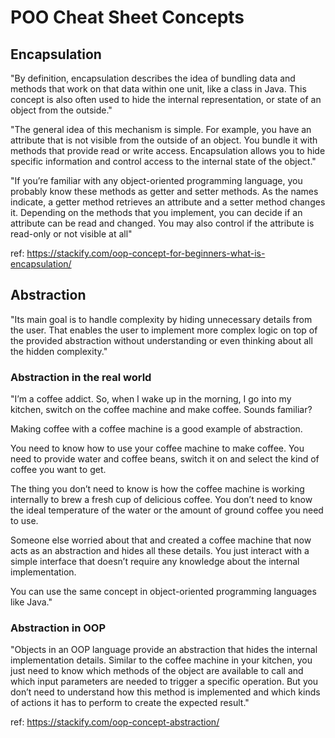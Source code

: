 # POO Cheat Sheet Concepts

## Encapsulation

"By definition, encapsulation describes the idea of bundling data and methods that work on that data within one unit, like a class in Java. This concept is also often used to hide the internal representation, or state of an object from the outside."

"The general idea of this mechanism is simple. For example, you have an attribute that is not visible from the outside of an object. You bundle it with methods that provide read or write access. Encapsulation allows you to hide specific information and control access to the internal state of the object."

"If you’re familiar with any object-oriented programming language, you probably know these methods as getter and setter methods. As the names indicate, a getter method retrieves an attribute and a setter method changes it. Depending on the methods that you implement, you can decide if an attribute can be read and changed. You may also control if the attribute is read-only or not visible at all"

ref: https://stackify.com/oop-concept-for-beginners-what-is-encapsulation/

## Abstraction

"Its main goal is to handle complexity by hiding unnecessary details from the user. That enables the user to implement more complex logic on top of the provided abstraction without understanding or even thinking about all the hidden complexity."

### Abstraction in the real world
"I’m a coffee addict. So, when I wake up in the morning, I go into my kitchen, switch on the coffee machine and make coffee. Sounds familiar?

Making coffee with a coffee machine is a good example of abstraction.

You need to know how to use your coffee machine to make coffee. You need to provide water and coffee beans, switch it on and select the kind of coffee you want to get.

The thing you don’t need to know is how the coffee machine is working internally to brew a fresh cup of delicious coffee. You don’t need to know the ideal temperature of the water or the amount of ground coffee you need to use.

Someone else worried about that and created a coffee machine that now acts as an abstraction and hides all these details. You just interact with a simple interface that doesn’t require any knowledge about the internal implementation.

You can use the same concept in object-oriented programming languages like Java."

### Abstraction in OOP

"Objects in an OOP language provide an abstraction that hides the internal implementation details. Similar to the coffee machine in your kitchen, you just need to know which methods of the object are available to call and which input parameters are needed to trigger a specific operation. But you don’t need to understand how this method is implemented and which kinds of actions it has to perform to create the expected result."

ref: https://stackify.com/oop-concept-abstraction/



